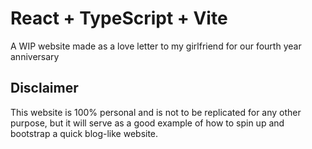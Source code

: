 # React + TypeScript + Vite

A WIP website made as a love letter to my girlfriend for our fourth year anniversary

## Disclaimer

This website is 100% personal and is not to be replicated for any other purpose, but it will serve as a good example of how to spin up and bootstrap a quick blog-like website.
